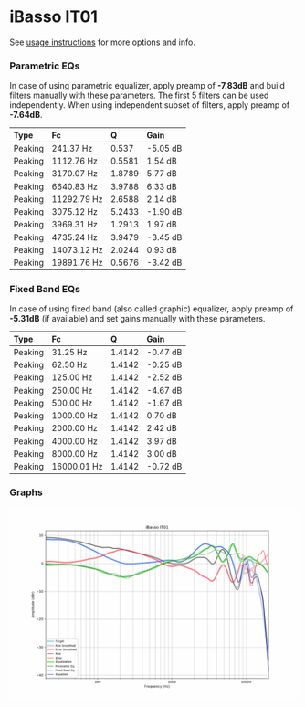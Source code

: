 # iBasso IT01
See [usage instructions](https://github.com/jaakkopasanen/AutoEq#usage) for more options and info.

### Parametric EQs
In case of using parametric equalizer, apply preamp of **-7.83dB** and build filters manually
with these parameters. The first 5 filters can be used independently.
When using independent subset of filters, apply preamp of **-7.64dB**.

| Type    | Fc          |      Q | Gain     |
|:--------|:------------|:-------|:---------|
| Peaking | 241.37 Hz   | 0.537  | -5.05 dB |
| Peaking | 1112.76 Hz  | 0.5581 | 1.54 dB  |
| Peaking | 3170.07 Hz  | 1.8789 | 5.77 dB  |
| Peaking | 6640.83 Hz  | 3.9788 | 6.33 dB  |
| Peaking | 11292.79 Hz | 2.6588 | 2.14 dB  |
| Peaking | 3075.12 Hz  | 5.2433 | -1.90 dB |
| Peaking | 3969.31 Hz  | 1.2913 | 1.97 dB  |
| Peaking | 4735.24 Hz  | 3.9479 | -3.45 dB |
| Peaking | 14073.12 Hz | 2.0244 | 0.93 dB  |
| Peaking | 19891.76 Hz | 0.5676 | -3.42 dB |

### Fixed Band EQs
In case of using fixed band (also called graphic) equalizer, apply preamp of **-5.31dB**
(if available) and set gains manually with these parameters.

| Type    | Fc          |      Q | Gain     |
|:--------|:------------|:-------|:---------|
| Peaking | 31.25 Hz    | 1.4142 | -0.47 dB |
| Peaking | 62.50 Hz    | 1.4142 | -0.25 dB |
| Peaking | 125.00 Hz   | 1.4142 | -2.52 dB |
| Peaking | 250.00 Hz   | 1.4142 | -4.67 dB |
| Peaking | 500.00 Hz   | 1.4142 | -1.67 dB |
| Peaking | 1000.00 Hz  | 1.4142 | 0.70 dB  |
| Peaking | 2000.00 Hz  | 1.4142 | 2.42 dB  |
| Peaking | 4000.00 Hz  | 1.4142 | 3.97 dB  |
| Peaking | 8000.00 Hz  | 1.4142 | 3.00 dB  |
| Peaking | 16000.01 Hz | 1.4142 | -0.72 dB |

### Graphs
![](./iBasso%20IT01.png)